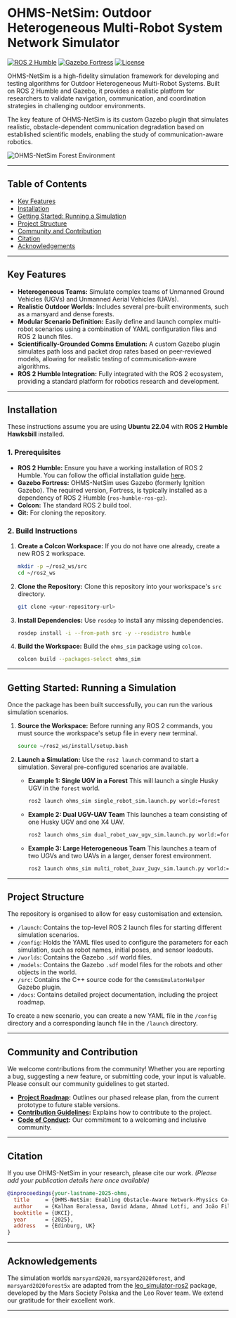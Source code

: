 # OHMS-NetSim: Outdoor Heterogeneous Multi-Robot System Network Simulator

[![ROS 2 Humble](https://img.shields.io/badge/ROS%202-Humble-blue)](https://docs.ros.org/en/humble/index.html)
[![Gazebo Fortress](https://img.shields.io/badge/Gazebo-Fortress-orange)](https://gazebosim.org/docs/fortress)
[![License](https://img.shields.io/badge/License-Apache%202.0-blue.svg)](./LICENSE)

OHMS-NetSim is a high-fidelity simulation framework for developing and testing algorithms for Outdoor Heterogeneous Multi-Robot Systems. Built on ROS 2 Humble and Gazebo, it provides a realistic platform for researchers to validate navigation, communication, and coordination strategies in challenging outdoor environments.

The key feature of OHMS-NetSim is its custom Gazebo plugin that simulates realistic, obstacle-dependent communication degradation based on established scientific models, enabling the study of communication-aware robotics.

![OHMS-NetSim Forest Environment](./docs/images/ohms_sim_screenshot.png)

---

## Table of Contents
- [Key Features](#key-features)
- [Installation](#installation)
- [Getting Started: Running a Simulation](#getting-started-running-a-simulation)
- [Project Structure](#project-structure)
- [Community and Contribution](#community-and-contribution)
- [Citation](#citation)
- [Acknowledgements](#acknowledgements)

---

## Key Features

* **Heterogeneous Teams:** Simulate complex teams of Unmanned Ground Vehicles (UGVs) and Unmanned Aerial Vehicles (UAVs).
* **Realistic Outdoor Worlds:** Includes several pre-built environments, such as a marsyard and dense forests.
* **Modular Scenario Definition:** Easily define and launch complex multi-robot scenarios using a combination of YAML configuration files and ROS 2 launch files.
* **Scientifically-Grounded Comms Emulation:** A custom Gazebo plugin simulates path loss and packet drop rates based on peer-reviewed models, allowing for realistic testing of communication-aware algorithms.
* **ROS 2 Humble Integration:** Fully integrated with the ROS 2 ecosystem, providing a standard platform for robotics research and development.

---

## Installation

These instructions assume you are using **Ubuntu 22.04** with **ROS 2 Humble Hawksbill** installed.

### 1. Prerequisites

* **ROS 2 Humble:** Ensure you have a working installation of ROS 2 Humble. You can follow the official installation guide [here](https://docs.ros.org/en/humble/Installation/Ubuntu-Install-Debians.html).
* **Gazebo Fortress:** OHMS-NetSim uses Gazebo (formerly Ignition Gazebo). The required version, Fortress, is typically installed as a dependency of ROS 2 Humble (`ros-humble-ros-gz`).
* **Colcon:** The standard ROS 2 build tool.
* **Git:** For cloning the repository.

### 2. Build Instructions

1.  **Create a Colcon Workspace:**
    If you do not have one already, create a new ROS 2 workspace.
    ```bash
    mkdir -p ~/ros2_ws/src
    cd ~/ros2_ws
    ```

2.  **Clone the Repository:**
    Clone this repository into your workspace's `src` directory.
    ```bash
    git clone <your-repository-url> 
    ```

3.  **Install Dependencies:**
    Use `rosdep` to install any missing dependencies.
    ```bash
    rosdep install -i --from-path src -y --rosdistro humble
    ```

4.  **Build the Workspace:**
    Build the `ohms_sim` package using `colcon`.
    ```bash
    colcon build --packages-select ohms_sim
    ```

---

## Getting Started: Running a Simulation

Once the package has been built successfully, you can run the various simulation scenarios.

1.  **Source the Workspace:**
    Before running any ROS 2 commands, you must source the workspace's setup file in every new terminal.
    ```bash
    source ~/ros2_ws/install/setup.bash
    ```

2.  **Launch a Simulation:**
    Use the `ros2 launch` command to start a simulation. Several pre-configured scenarios are available.

    * **Example 1: Single UGV in a Forest**
        This will launch a single Husky UGV in the `forest` world.
        ```bash
        ros2 launch ohms_sim single_robot_sim.launch.py world:=forest
        ```

    * **Example 2: Dual UGV-UAV Team**
        This launches a team consisting of one Husky UGV and one X4 UAV.
        ```bash
        ros2 launch ohms_sim dual_robot_uav_ugv_sim.launch.py world:=forest
        ```

    * **Example 3: Large Heterogeneous Team**
        This launches a team of two UGVs and two UAVs in a larger, denser forest environment.
        ```bash
        ros2 launch ohms_sim multi_robot_2uav_2ugv_sim.launch.py world:=forest5x
        ```

---

## Project Structure

The repository is organised to allow for easy customisation and extension.

* `/launch`: Contains the top-level ROS 2 launch files for starting different simulation scenarios.
* `/config`: Holds the YAML files used to configure the parameters for each simulation, such as robot names, initial poses, and sensor loadouts.
* `/worlds`: Contains the Gazebo `.sdf` world files.
* `/models`: Contains the Gazebo `.sdf` model files for the robots and other objects in the world.
* `/src`: Contains the C++ source code for the `CommsEmulatorHelper` Gazebo plugin.
* `/docs`: Contains detailed project documentation, including the project roadmap.

To create a new scenario, you can create a new YAML file in the `/config` directory and a corresponding launch file in the `/launch` directory.

---

## Community and Contribution

We welcome contributions from the community! Whether you are reporting a bug, suggesting a new feature, or submitting code, your input is valuable. Please consult our community guidelines to get started.

* **[Project Roadmap](./docs/ROADMAP.md):** Outlines our phased release plan, from the current prototype to future stable versions.
* **[Contribution Guidelines](./CONTRIBUTING.md):** Explains how to contribute to the project.
* **[Code of Conduct](./CODE_OF_CONDUCT.md):** Our commitment to a welcoming and inclusive community.

---

## Citation

If you use OHMS-NetSim in your research, please cite our work.
*(Please add your publication details here once available)*

```bibtex
@inproceedings{your-lastname-2025-ohms,
  title     = {OHMS‑NetSim: Enabling Obstacle‑Aware Network‑Physics Co-Simulation for Outdoor Multi‑Robot Applications},
  author    = {Kalhan Boralessa, David Adama, Ahmad Lotfi, and João Filipe Ferreira},
  booktitle = {UKCI},
  year      = {2025},
  address   = {Edinburg, UK}
}
```

---

## Acknowledgements

The simulation worlds `marsyard2020`, `marsyard2020forest`, and `marsyard2020forest5x` are adapted from the [leo_simulator-ros2](https://github.com/LeoRover/leo_simulator-ros2) package, developed by the Mars Society Polska and the Leo Rover team. We extend our gratitude for their excellent work.

---

